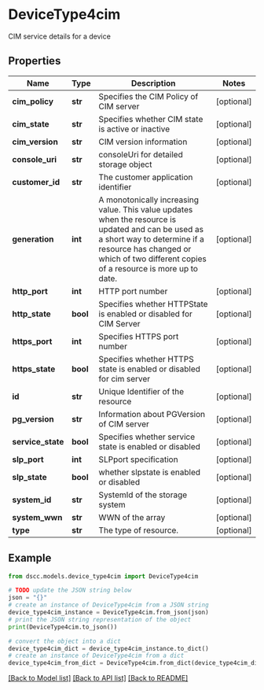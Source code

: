 # DeviceType4cim

CIM service details for a device

## Properties

Name | Type | Description | Notes
------------ | ------------- | ------------- | -------------
**cim_policy** | **str** | Specifies the CIM Policy of CIM server | [optional] 
**cim_state** | **str** | Specifies whether CIM state is active or inactive | [optional] 
**cim_version** | **str** | CIM version information | [optional] 
**console_uri** | **str** | consoleUri for detailed storage object | [optional] 
**customer_id** | **str** | The customer application identifier | [optional] 
**generation** | **int** | A monotonically increasing value. This value updates when the resource is updated and can be used as a short way to determine if a resource has changed or which of two different copies of a resource is more up to date. | [optional] 
**http_port** | **int** | HTTP port number | [optional] 
**http_state** | **bool** | Specifies whether HTTPState is enabled or disabled for CIM Server | [optional] 
**https_port** | **int** | Specifies HTTPS port number | [optional] 
**https_state** | **bool** | Specifies whether HTTPS state is enabled or disabled for cim server | [optional] 
**id** | **str** | Unique Identifier of the resource | [optional] 
**pg_version** | **str** | Information about PGVersion of CIM server | [optional] 
**service_state** | **bool** | Specifies whether service state is enabled or disabled | [optional] 
**slp_port** | **int** | SLPport specification | [optional] 
**slp_state** | **bool** | whether slpstate is enabled or disabled | [optional] 
**system_id** | **str** | SystemId of the storage system | [optional] 
**system_wwn** | **str** | WWN of the array | [optional] 
**type** | **str** | The type of resource. | [optional] 

## Example

```python
from dscc.models.device_type4cim import DeviceType4cim

# TODO update the JSON string below
json = "{}"
# create an instance of DeviceType4cim from a JSON string
device_type4cim_instance = DeviceType4cim.from_json(json)
# print the JSON string representation of the object
print(DeviceType4cim.to_json())

# convert the object into a dict
device_type4cim_dict = device_type4cim_instance.to_dict()
# create an instance of DeviceType4cim from a dict
device_type4cim_from_dict = DeviceType4cim.from_dict(device_type4cim_dict)
```
[[Back to Model list]](../README.md#documentation-for-models) [[Back to API list]](../README.md#documentation-for-api-endpoints) [[Back to README]](../README.md)


